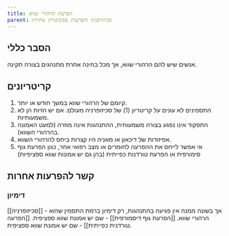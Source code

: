 ```yaml
---
title: הפרעת הרהורי שווא
parent: סכיזורפניה והפרעות פסיכוטיות אחרות
---
```


## הסבר כללי 
אנשים שיש להם הרהורי שווא, אך מכל בחינה אחרת מתנהגים בצורה תקינה.
## קריטריונים
1. קיומם של הרהורי שווא במשך חודש או יותר.
2. התסמינים לא עונים על קריטריון (1) של סכיזופרניה מעולם. אם יש הזיות הן לא משמעותיות.
3. התפקוד אינו נפגע בצורה משמעותית, ההתנהגות אינה מוזרה (למעט האמונה בהרהורי השווא).
4. אפיזודות של דיכאון או מאניה היו קצרות ביחס להרהורי השווא.
5. אי אפשר לייחס את ההפרעה לחומרים או מצב רפואי אחר, כגון הפרעת גוף סימורפית או הפרעת טורדנות כפייתית (בהן גם יש אמונות שווא ספציפיות)

## קשר להפרעות אחרות

### דימיון
[[סכיזופרניה]] - אך בשונה ממנה אין פגיעה בהתנהגות, רק דימיון ברמת התסמין שהוא הרהורי שווא.
[[הפרעת גוף דיסמורפית]] - שם יש אמונת שווא ספציפית.
[[הפרעה טורדנית כפייתית]] - שם יש אמונת שווא ספציפית.
